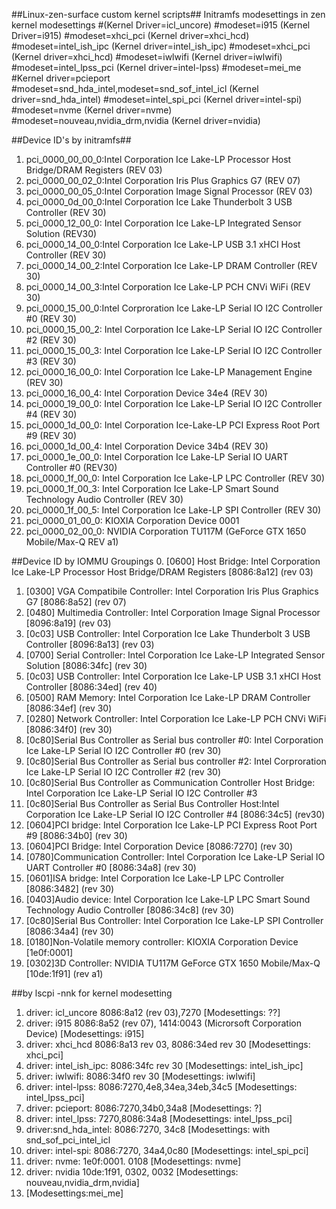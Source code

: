 ##Linux-zen-surface custom kernel scripts##
Initramfs modesettings in zen kernel modesettings
#(Kernel Driver=icl_uncore)
#modeset=i915 (Kernel Driver=i915)
#modeset=xhci_pci (Kernel driver=xhci_hcd)
#modeset=intel_ish_ipc (Kernel driver=intel_ish_ipc)
#modeset=xhci_pci (Kernel driver=xhci_hcd)
#modeset=iwlwifi (Kernel driver=iwlwifi)
#modeset=intel_lpss_pci (Kernel driver=intel-lpss)
#modeset=mei_me
#Kernel driver=pcieport
#modeset=snd_hda_intel,modeset=snd_sof_intel_icl (Kernel driver=snd_hda_intel)
#modeset=intel_spi_pci (Kernel driver=intel-spi)
#modeset=nvme (Kernel driver=nvme)
#modeset=nouveau,nvidia_drm,nvidia (Kernel driver=nvidia)

##Device ID's by initramfs##
1. pci_0000_00_00_0:Intel Corporation Ice Lake-LP Processor Host Bridge/DRAM Registers (REV 03)
2. pci_0000_00_02_0:Intel Corporation Iris Plus Graphics G7 (REV 07)
3. pci_0000_00_05_0:Intel Corporation Image Signal Processor (REV 03)
4. pci_0000_0d_00_0:Intel Corporation Ice Lake Thunderbolt 3 USB Controller (REV 30)
5. pci_0000_12_00_0: Intel Corporation Ice Lake-LP Integrated Sensor Solution (REV30)
6. pci_0000_14_00_0:Intel Corporation Ice Lake-LP USB 3.1 xHCI Host Controller (REV 30)
7. pci_0000_14_00_2:Intel Corporation Ice Lake-LP DRAM Controller (REV 30)
8. pci_0000_14_00_3:Intel Corporation Ice Lake-LP PCH CNVi WiFi (REV 30)
9. pci_0000_15_00_0:Intel Corproration Ice Lake-LP Serial IO I2C Controller #0 (REV 30)
10. pci_0000_15_00_2: Intel Corporation Ice Lake-LP Serial IO I2C Controller #2 (REV 30)
11. pci_0000_15_00_3: Intel Corporation Ice Lake-LP Serial IO I2C Controller #3 (REV 30)
12. pci_0000_16_00_0: Intel Corporation Ice Lake-LP Management Engine (REV 30)
13. pci_0000_16_00_4: Intel Corporation Device 34e4 (REV 30)
14. pci_0000_19_00_0: Intel Corporation Ice Lake-LP Serial IO I2C Controller #4 (REV 30)
15. pci_0000_1d_00_0: Intel Corporation Ice-Lake-LP PCI Express Root Port #9 (REV 30)
16. pci_0000_1d_00_4: Intel Corporation Device 34b4 (REV 30)
17. pci_0000_1e_00_0: Intel Corporation Ice Lake-LP Serial IO UART Controller #0 (REV30)
18. pci_0000_1f_00_0: Intel Corporation Ice Lake-LP LPC Controller (REV 30)
19. pci_0000_1f_00_3: Intel Corporation Ice Lake-LP Smart Sound Technology Audio Controller (REV 30)
20. pci_0000_1f_00_5: Intel Corporation Ice Lake-LP SPI Controller (REV 30)
21. pci_0000_01_00_0: KIOXIA Corporation Device 0001
22. pci_0000_02_00_0: NVIDIA Corporation TU117M (GeForce GTX 1650 Mobile/Max-Q REV a1)

##Device ID by IOMMU Groupings
0. [0600] Host Bridge: Intel Corporation Ice Lake-LP Processor Host Bridge/DRAM Registers [8086:8a12] (rev 03)
1. [0300] VGA Compatibile Controller: Intel Corporation Iris Plus Graphics G7 [8086:8a52] (rev 07)
2. [0480] Multimedia Controller: Intel Corporation Image Signal Processor [8096:8a19] (rev 03)
3. [0c03] USB Controller: Intel Corporation Ice Lake Thunderbolt 3 USB Controller [8096:8a13] (rev 03)
4. [0700] Serial Controller: Intel Corporation Ice Lake-LP Integrated Sensor Solution [8086:34fc] (rev 30)
5. [0c03] USB Controller: Intel Corporation Ice Lake-LP USB 3.1 xHCI Host Controller [8086:34ed] (rev 40)
6. [0500] RAM Memory: Intel Corporation Ice Lake-LP DRAM Controller [8086:34ef] (rev 30)
7. [0280] Network Controller: Intel Corporation Ice Lake-LP PCH CNVi WiFi [8086:34f0] (rev 30)
8. [0c80]Serial Bus Controller as Serial bus controller #0: Intel Corporation Ice Lake-LP Serial IO I2C Controller #0 (rev 30)
9. [0c80]Serial Bus Controller as Serial bus controller #2: Intel Corproration Ice Lake-LP Serial IO I2C Controller #2 (rev 30)
10. [0c80]Serial Bus Controller as Communication Controller Host Bridge: Intel Corporation Ice Lake-LP Serial IO I2C Controller #3
11. [0c80]Serial Bus Controller as Serial Bus Controller Host:Intel Corporation Ice Lake-LP Serial IO I2C Controller #4 [8086:34c5] (rev30)
12. [0604]PCI bridge: Intel Corporation Ice Lake-LP PCI Express Root Port #9 [8086:34b0] (rev 30)
13. [0604]PCI Bridge: Intel Corporation Device [8086:7270] (rev 30)
14. [0780]Communication Controller: Intel Corporation Ice Lake-LP Serial IO UART Controller #0 [8086:34a8] (rev 30)
15. [0601]ISA bridge: Intel Corporation Ice Lake-LP LPC Controller [8086:3482] (rev 30)
16. [0403]Audio device: Intel Corporation Ice Lake-LP LPC Smart Sound Technology Audio Controller [8086:34c8] (rev 30)
17. [0c80]Serial Bus Controller: Intel Corporation Ice Lake-LP SPI Controller [8086:34a4] (rev 30)
18. [0180]Non-Volatile memory controller: KIOXIA Corporation Device [1e0f:0001] 
19. [0302]3D Controller: NVIDIA TU117M GeForce GTX 1650 Mobile/Max-Q [10de:1f91] (rev a1)

##by lscpi -nnk for kernel modesetting
1. driver: icl_uncore 8086:8a12 (rev 03),7270 [Modesettings: ??]
2. driver: i915 8086:8a52 (rev 07), 1414:0043 (Microrsoft Corporation Device) [Modesettings: i915]
3. driver: xhci_hcd 8086:8a13 rev 03, 8086:34ed rev 30 [Modesettings: xhci_pci]
4. driver: intel_ish_ipc: 8086:34fc rev 30 [Modesettings: intel_ish_ipc]
5. driver: iwlwifi: 8086:34f0 rev 30 [Modesettings: iwlwifi]
6. driver: intel-lpss: 8086:7270,4e8,34ea,34eb,34c5 [Modesettings: intel_lpss_pci]
7. driver: pcieport: 8086:7270,34b0,34a8 [Modesettings: ?]
8. driver: intel_lpss: 7270,8086:34a8 [Modesettings: intel_lpss_pci]
10. driver:snd_hda_intel: 8086:7270, 34c8 [Modesettings: with snd_sof_pci_intel_icl
11. driver: intel-spi: 8086:7270, 34a4,0c80 [Modesettings: intel_spi_pci]
12. driver: nvme: 1e0f:0001. 0108 [Modesettings: nvme]
13. driver: nvidia 10de:1f91, 0302, 0032 [Modesettings: nouveau,nvidia_drm,nvidia]
14. [Modesettings:mei_me]
